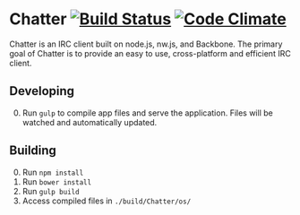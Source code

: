 # Chatter [![Build Status](https://img.shields.io/travis/Jake0oo0/chatter.svg?style=flat-square)](https://travis-ci.org/Jake0oo0/chatter) [![Code Climate](https://img.shields.io/codeclimate/Jake0oo0/chatter.svg?style=flat-square)](https://codeclimate.com/github/Jake0oo0/chatter)


Chatter is an IRC client built on node.js, nw.js, and Backbone. The primary goal of Chatter is to provide an easy to use, cross-platform and efficient IRC client. 

## Developing
0. Run ```gulp``` to compile app files and serve the application. Files will be watched and automatically updated.

## Building
0. Run ```npm install```
0. Run ```bower install```
0. Run ```gulp build```
0. Access compiled files in ```./build/Chatter/os/```
